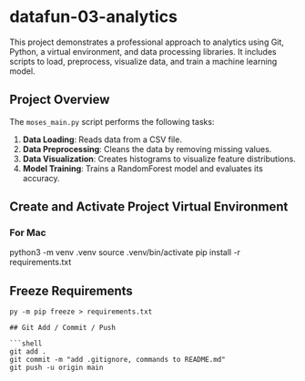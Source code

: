 # datafun-03-analytics

This project demonstrates a professional approach to analytics using Git, Python, a virtual environment, and data processing libraries. It includes scripts to load, preprocess, visualize data, and train a machine learning model.

## Project Overview

The `moses_main.py` script performs the following tasks:
1. **Data Loading**: Reads data from a CSV file.
2. **Data Preprocessing**: Cleans the data by removing missing values.
3. **Data Visualization**: Creates histograms to visualize feature distributions.
4. **Model Training**: Trains a RandomForest model and evaluates its accuracy.

## Create and Activate Project Virtual Environment

### For Mac
python3 -m venv .venv
source .venv/bin/activate
pip install -r requirements.txt

## Freeze Requirements

```shell
py -m pip freeze > requirements.txt

## Git Add / Commit / Push 

```shell
git add .
git commit -m "add .gitignore, commands to README.md"
git push -u origin main
```